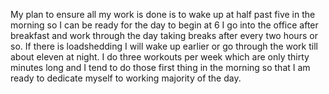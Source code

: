 My plan to ensure all my work is done is to wake up at half past five in the morning so I can be ready for the day to begin at 6 I go into the office after breakfast and work through the day taking breaks after every two hours or so. If there is loadshedding I will wake up earlier or go through the work till about eleven at night. I do three workouts per week which are only thirty minutes long and I tend to do those first thing in the morning so that I am ready to dedicate myself to working majority of the day. 
